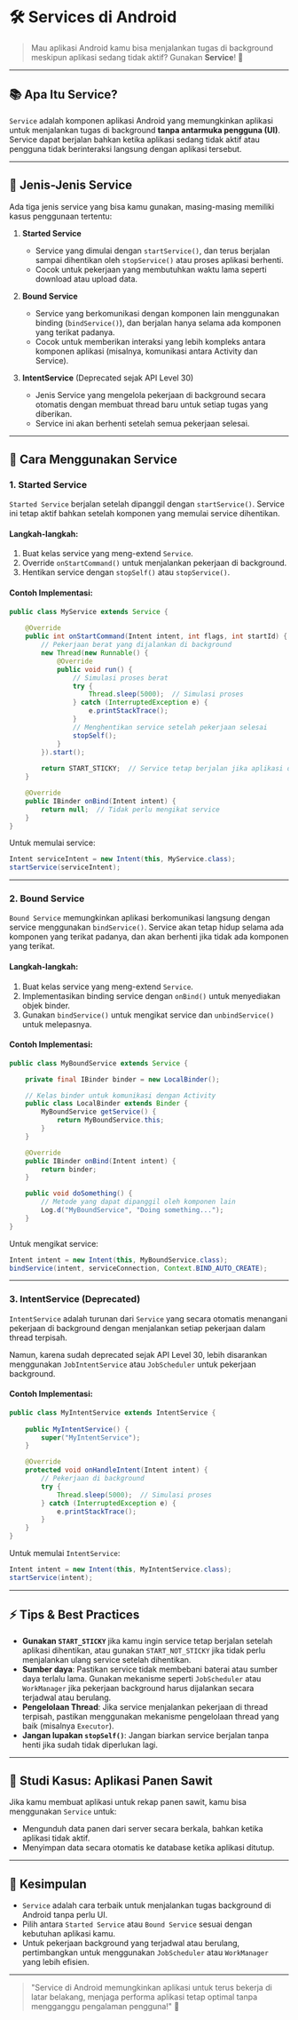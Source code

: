 # 🛠 Services di Android

> Mau aplikasi Android kamu bisa menjalankan tugas di background meskipun aplikasi sedang tidak aktif? Gunakan **Service**! 🎯

---

## 📚 Apa Itu Service?

`Service` adalah komponen aplikasi Android yang memungkinkan aplikasi untuk menjalankan tugas di background **tanpa antarmuka pengguna (UI)**. Service dapat berjalan bahkan ketika aplikasi sedang tidak aktif atau pengguna tidak berinteraksi langsung dengan aplikasi tersebut.

---

## 🚀 Jenis-Jenis Service

Ada tiga jenis service yang bisa kamu gunakan, masing-masing memiliki kasus penggunaan tertentu:

1. **Started Service**  
   - Service yang dimulai dengan `startService()`, dan terus berjalan sampai dihentikan oleh `stopService()` atau proses aplikasi berhenti.
   - Cocok untuk pekerjaan yang membutuhkan waktu lama seperti download atau upload data.

2. **Bound Service**  
   - Service yang berkomunikasi dengan komponen lain menggunakan binding (`bindService()`), dan berjalan hanya selama ada komponen yang terikat padanya.
   - Cocok untuk memberikan interaksi yang lebih kompleks antara komponen aplikasi (misalnya, komunikasi antara Activity dan Service).

3. **IntentService** (Deprecated sejak API Level 30)  
   - Jenis Service yang mengelola pekerjaan di background secara otomatis dengan membuat thread baru untuk setiap tugas yang diberikan.
   - Service ini akan berhenti setelah semua pekerjaan selesai.

---

## 🔧 Cara Menggunakan Service

### 1. **Started Service**

`Started Service` berjalan setelah dipanggil dengan `startService()`. Service ini tetap aktif bahkan setelah komponen yang memulai service dihentikan.

#### Langkah-langkah:
1. Buat kelas service yang meng-extend `Service`.
2. Override `onStartCommand()` untuk menjalankan pekerjaan di background.
3. Hentikan service dengan `stopSelf()` atau `stopService()`.

#### Contoh Implementasi:

```java
public class MyService extends Service {
    
    @Override
    public int onStartCommand(Intent intent, int flags, int startId) {
        // Pekerjaan berat yang dijalankan di background
        new Thread(new Runnable() {
            @Override
            public void run() {
                // Simulasi proses berat
                try {
                    Thread.sleep(5000);  // Simulasi proses
                } catch (InterruptedException e) {
                    e.printStackTrace();
                }
                // Menghentikan service setelah pekerjaan selesai
                stopSelf();
            }
        }).start();
        
        return START_STICKY;  // Service tetap berjalan jika aplikasi dihentikan
    }

    @Override
    public IBinder onBind(Intent intent) {
        return null;  // Tidak perlu mengikat service
    }
}
```

Untuk memulai service:

```java
Intent serviceIntent = new Intent(this, MyService.class);
startService(serviceIntent);
```

---

### 2. **Bound Service**

`Bound Service` memungkinkan aplikasi berkomunikasi langsung dengan service menggunakan `bindService()`. Service akan tetap hidup selama ada komponen yang terikat padanya, dan akan berhenti jika tidak ada komponen yang terikat.

#### Langkah-langkah:
1. Buat kelas service yang meng-extend `Service`.
2. Implementasikan binding service dengan `onBind()` untuk menyediakan objek binder.
3. Gunakan `bindService()` untuk mengikat service dan `unbindService()` untuk melepasnya.

#### Contoh Implementasi:

```java
public class MyBoundService extends Service {

    private final IBinder binder = new LocalBinder();

    // Kelas binder untuk komunikasi dengan Activity
    public class LocalBinder extends Binder {
        MyBoundService getService() {
            return MyBoundService.this;
        }
    }

    @Override
    public IBinder onBind(Intent intent) {
        return binder;
    }

    public void doSomething() {
        // Metode yang dapat dipanggil oleh komponen lain
        Log.d("MyBoundService", "Doing something...");
    }
}
```

Untuk mengikat service:

```java
Intent intent = new Intent(this, MyBoundService.class);
bindService(intent, serviceConnection, Context.BIND_AUTO_CREATE);
```

---

### 3. **IntentService** (Deprecated)

`IntentService` adalah turunan dari `Service` yang secara otomatis menangani pekerjaan di background dengan menjalankan setiap pekerjaan dalam thread terpisah.

Namun, karena sudah deprecated sejak API Level 30, lebih disarankan menggunakan `JobIntentService` atau `JobScheduler` untuk pekerjaan background.

#### Contoh Implementasi:

```java
public class MyIntentService extends IntentService {
    
    public MyIntentService() {
        super("MyIntentService");
    }

    @Override
    protected void onHandleIntent(Intent intent) {
        // Pekerjaan di background
        try {
            Thread.sleep(5000);  // Simulasi proses
        } catch (InterruptedException e) {
            e.printStackTrace();
        }
    }
}
```

Untuk memulai `IntentService`:

```java
Intent intent = new Intent(this, MyIntentService.class);
startService(intent);
```

---

## ⚡ Tips & Best Practices

- **Gunakan `START_STICKY`** jika kamu ingin service tetap berjalan setelah aplikasi dihentikan, atau gunakan `START_NOT_STICKY` jika tidak perlu menjalankan ulang service setelah dihentikan.
- **Sumber daya**: Pastikan service tidak membebani baterai atau sumber daya terlalu lama. Gunakan mekanisme seperti `JobScheduler` atau `WorkManager` jika pekerjaan background harus dijalankan secara terjadwal atau berulang.
- **Pengelolaan Thread**: Jika service menjalankan pekerjaan di thread terpisah, pastikan menggunakan mekanisme pengelolaan thread yang baik (misalnya `Executor`).
- **Jangan lupakan `stopSelf()`**: Jangan biarkan service berjalan tanpa henti jika sudah tidak diperlukan lagi.

---

## 🎯 Studi Kasus: Aplikasi Panen Sawit

Jika kamu membuat aplikasi untuk rekap panen sawit, kamu bisa menggunakan `Service` untuk:
- Mengunduh data panen dari server secara berkala, bahkan ketika aplikasi tidak aktif.
- Menyimpan data secara otomatis ke database ketika aplikasi ditutup.

---

## 💬 Kesimpulan

- `Service` adalah cara terbaik untuk menjalankan tugas background di Android tanpa perlu UI.
- Pilih antara `Started Service` atau `Bound Service` sesuai dengan kebutuhan aplikasi kamu.
- Untuk pekerjaan background yang terjadwal atau berulang, pertimbangkan untuk menggunakan `JobScheduler` atau `WorkManager` yang lebih efisien.

---

> "Service di Android memungkinkan aplikasi untuk terus bekerja di latar belakang, menjaga performa aplikasi tetap optimal tanpa mengganggu pengalaman pengguna!" 🚀